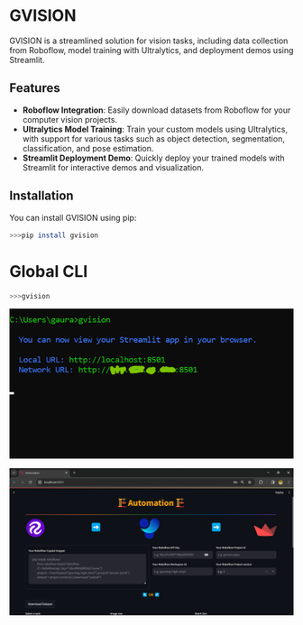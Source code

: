 # GVISION

GVISION is a streamlined solution for vision tasks, including data collection from Roboflow, model training with Ultralytics, and deployment demos using Streamlit.

## Features

- **Roboflow Integration**: Easily download datasets from Roboflow for your computer vision projects.
- **Ultralytics Model Training**: Train your custom models using Ultralytics, with support for various tasks such as object detection, segmentation, classification, and pose estimation.
- **Streamlit Deployment Demo**: Quickly deploy your trained models with Streamlit for interactive demos and visualization.

## Installation

You can install GVISION using pip:

```bash
>>>pip install gvision
```
# Global CLI
```bash
>>>gvision
```
![Global cli](image.png)

![GVISION-AUTOMATION](image-1.png)
